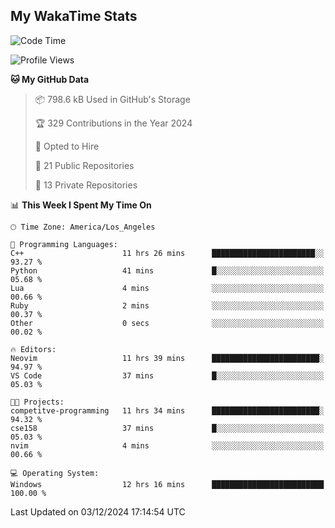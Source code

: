 ## My WakaTime Stats
<!--START_SECTION:waka-->
![Code Time](http://img.shields.io/badge/Code%20Time-183%20hrs%2057%20mins-blue)

![Profile Views](http://img.shields.io/badge/Profile%20Views-0-blue)

**🐱 My GitHub Data** 

> 📦 798.6 kB Used in GitHub's Storage 
 > 
> 🏆 329 Contributions in the Year 2024
 > 
> 💼 Opted to Hire
 > 
> 📜 21 Public Repositories 
 > 
> 🔑 13 Private Repositories 
 > 
📊 **This Week I Spent My Time On** 

```text
🕑︎ Time Zone: America/Los_Angeles

💬 Programming Languages: 
C++                      11 hrs 26 mins      ███████████████████████░░   93.27 % 
Python                   41 mins             █░░░░░░░░░░░░░░░░░░░░░░░░   05.68 % 
Lua                      4 mins              ░░░░░░░░░░░░░░░░░░░░░░░░░   00.66 % 
Ruby                     2 mins              ░░░░░░░░░░░░░░░░░░░░░░░░░   00.37 % 
Other                    0 secs              ░░░░░░░░░░░░░░░░░░░░░░░░░   00.02 % 

🔥 Editors: 
Neovim                   11 hrs 39 mins      ████████████████████████░   94.97 % 
VS Code                  37 mins             █░░░░░░░░░░░░░░░░░░░░░░░░   05.03 % 

🐱‍💻 Projects: 
competitve-programming   11 hrs 34 mins      ████████████████████████░   94.32 % 
cse158                   37 mins             █░░░░░░░░░░░░░░░░░░░░░░░░   05.03 % 
nvim                     4 mins              ░░░░░░░░░░░░░░░░░░░░░░░░░   00.66 % 

💻 Operating System: 
Windows                  12 hrs 16 mins      █████████████████████████   100.00 % 
```


 Last Updated on 03/12/2024 17:14:54 UTC
<!--END_SECTION:waka-->
